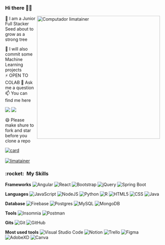### Hi there :woman_technologist:

<img src="https://raw.githubusercontent.com/MicaelliMedeiros/micaellimedeiros/master/image/computer-illustration.png" min-width="400px" max-width="400px" width="400px" align="right" alt="Computador limatainer">

🌱 I am a Junior Full Stacker Seed about to grow as a strong tree

🤖 I will also commit some Machine Learning projects
</br>
⚡ OPEN TO COLAB
💬 Ask me a question
</br>
📫 You can find me here
<p align="left">
  <a href="limatainer@gmail.com" alt="Gmail">
  <img src="https://img.shields.io/badge/-Gmail-FF0000?style=flat-square&labelColor=FF0000&logo=gmail&logoColor=white&link=limatainer@gmail.com" /></a>
  <a href="https://www.linkedin.com/in/marianacousseiro/" alt="Linkedin">
  <img src="https://img.shields.io/badge/-Linkedin-0e76a8?style=flat-square&logo=Linkedin&logoColor=white&link=https://www.linkedin.com/in/marianacousseiro/" /></a>
  
😄 Please make shure to fork and star before you clone a repo

[![card](https://github-readme-stats.vercel.app/api?username=limatainer&theme=radical)](https://github.com/limatainer/) 
</br>
</br>
[![limatainer](https://github-readme-stats.vercel.app/api/top-langs/?username=limatainer&hide=html&layout=compact&theme=tokyonight)](https://github.com/limatainer/)

<h3> :rocket: &nbsp;My Skills </h3>

**Frameworks**
  <img alt="Angular" src="https://img.shields.io/badge/angular%20-%23DD0031.svg?&style=for-the-badge&logo=angular&logoColor=white"/>
  <img alt="React" src="https://img.shields.io/badge/react%20-%2320232a.svg?&style=for-the-badge&logo=react&logoColor=%2361DAFB"/>
  <img alt="Bootstrap" src="https://img.shields.io/badge/bootstrap%20-%23563D7C.svg?&style=for-the-badge&logo=bootstrap&logoColor=white"/>
  <img alt="jQuery" src="https://img.shields.io/badge/jquery%20-%230769AD.svg?&style=for-the-badge&logo=jquery&logoColor=white"/>
  <img alt="Spring Boot" src="https://img.shields.io/badge/Spring_Boot-F2F4F9?style=for-the-badge&logo=spring-boot"/>

**Languages**
  ![JavaScript](https://img.shields.io/badge/-JavaScript-333333?style=flat&logo=javascript)
  ![NodeJS](https://img.shields.io/badge/Node.js-43853D?style=for-the-badge&logo=node.js&logoColor=white)
  ![Python](https://img.shields.io/badge/Python-14354C?style=for-the-badge&logo=python&logoColor=white)
  ![R](https://img.shields.io/badge/R-276DC3?style=for-the-badge&logo=r&logoColor=white)
  ![HTML5](https://img.shields.io/badge/-HTML5-333333?style=flat&logo=HTML5)
  ![CSS](https://img.shields.io/badge/-CSS-333333?style=flat&logo=CSS3&logoColor=1572B6)
  ![Java](https://img.shields.io/badge/Java-ED8B00?style=for-the-badge&logo=java&logoColor=white)
  
 **Database**
  ![Firebase](https://img.shields.io/badge/firebase-ffca28?style=for-the-badge&logo=firebase&logoColor=black)
  ![Postgres](https://img.shields.io/badge/PostgreSQL-316192?style=for-the-badge&logo=postgresql&logoColor=white)
  ![MySQL](https://img.shields.io/badge/-MySQL-333333?style=flat&logo=mysql)
  ![MongoDB](https://img.shields.io/badge/MongoDB-4EA94B?style=for-the-badge&logo=mongodb&logoColor=white)
  
**Tools**
  ![Insomnia](https://img.shields.io/badge/-Insomnia-333333?style=flat&logo=insomnia)
  ![Postman](https://img.shields.io/badge/-Postman-333333?style=flat&logo=postman)
  
**Gits**
  ![Git](https://img.shields.io/badge/-Git-333333?style=flat&logo=git)
  ![GitHub](https://img.shields.io/badge/-GitHub-333333?style=flat&logo=github)
  
**Most used tools**
  ![Visual Studio Code](https://img.shields.io/badge/-Visual%20Studio%20Code-333333?style=flat&logo=visual-studio-code&logoColor=007ACC)
  ![Notion](https://img.shields.io/badge/Notion-000000?style=for-the-badge&logo=notion&logoColor=white)
  ![Trello](https://img.shields.io/badge/-Trello-333333?style=flat&logo=trello&logoColor=007ACC)
  ![Figma](https://img.shields.io/badge/-Figma-333333?style=flat&logo=figma&logoColor=007ACC)
  ![AdobeXD](https://img.shields.io/badge/Adobe%20XD-470137?style=for-the-badge&logo=Adobe%20XD&logoColor=#FF61F6)
  ![Canva](https://img.shields.io/badge/Canva-%2300C4CC.svg?&style=for-the-badge&logo=Canva&logoColor=white)
